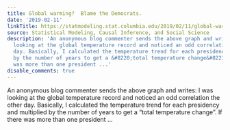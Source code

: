 ```yaml
---
title: Global warming?  Blame the Democrats.
date: '2019-02-11'
linkTitle: https://statmodeling.stat.columbia.edu/2019/02/11/global-warming-blame-the-democrats/
source: Statistical Modeling, Causal Inference, and Social Science
description: 'An anonymous blog commenter sends the above graph and writes: I was
  looking at the global temperature record and noticed an odd correlation the other
  day. Basically, I calculated the temperature trend for each presidency and multiplied
  by the number of years to get a &#8220;total temperature change&#8221;. If there
  was more than one president ...'
disable_comments: true
---
```

An anonymous blog commenter sends the above graph and writes: I was looking at the global temperature record and noticed an odd correlation the other day. Basically, I calculated the temperature trend for each presidency and multiplied by the number of years to get a &#8220;total temperature change&#8221;. If there was more than one president ...